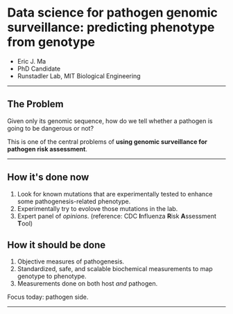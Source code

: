 # Data science for pathogen genomic surveillance: predicting phenotype from genotype

- Eric J. Ma
- PhD Candidate
- Runstadler Lab, MIT Biological Engineering

---

## The Problem

Given only its genomic sequence, how do we tell whether a pathogen is going to be dangerous or not?

This is one of the central problems of **using genomic surveillance for pathogen risk assessment**.

---

## How it's done now

1. Look for known mutations that are experimentally tested to enhance some pathogenesis-related phenotype.
2. Experimentally try to evolove those mutations in the lab.
3. Expert panel of *opinions*. (reference: CDC **I**nfluenza **R**isk **A**ssessment **T**ool)

## How it should be done

1. Objective measures of pathogenesis.
2. Standardized, safe, and scalable biochemical measurements to map genotype to phenotype.
3. Measurements done on both host *and* pathogen.

Focus today: pathogen side.

---

## 